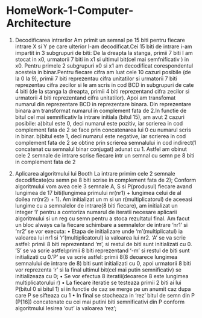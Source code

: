 # HomeWork-1-Computer-Architecture
1. Decodificarea intrarilor
Am primit un semnal pe 15 biti pentru fiecare intrare X si Y pe care ulterior l-am decodificat.Cei 15 biti de intrare i-am impartit in 3 subgrupuri de biti:
De la dreapta la stanga, primii 7 biti I am stocat in x0, urmatorii 7 biti in x1 si ultimul bit(cel mai semfnificativ ) in x0.
Pentru primele 2 subgrupuri x0 si x1 am decodificat corespondentul acesteia in binar.Pentru fiecare cifra am luat cele 10 cazuri posibile (de la 0 la 9), primii 7 biti reprezentau cifra unitatilor si urmatorii 7 biti reprezentau cifra zecilor si le am scris in cod BCD in subgrupuri de cate 4 biti (de la stanga la dreapta, primii 4 biti reprezentand cifra zecilor si urmatorii 4 biti reprezentand cifra unitatilor).
Apoi am transfomat numarul din reprezentare BCD in reprezentare binara.
Din reprezentare binara am transformat numarul in complement fata de 2.In functie de bitul cel mai semnificativ la intrare initiala (bitul 15), am avut 2 cazuri posibile:
a)bitul este 0, deci numarul este pozitiv, iar scrierea in cod complement fata de 2 se face prin concatenarea lui 0 cu numarul scris in binar.
b)bitul este 1, deci numarul este negative, iar scrierea in cod complement fata de 2 se obtine prin scrierea semnalului in cod indirect(1 concatenat cu semnalul binar conjugat) adunat cu 1.
Astfel am obinut cele 2 semnale de intrare scrise fiecare intr un semnal cu semn pe 8 biti in complement fata de 2

2. Aplicarea algoritmului lui Booth
La intrare primim cele 2 semnale decodificate(cu semn pe 8 biti scrise in complement fata de 2);
Conform algoritmului vom avea cele 3 semnale A, S si P(produsul) fiecare avand lungimea de 17 biti(lungimea primului nr(nr1) + lungimea celui de al doilea nr(nr2) + 1).
Am initializat un m si un r(multiplicatorul) de aceeasi lungime cu a semnalelor de intrare(8 biti fiecare), am initializat un integer ‘i’ pentru a contoriza numarul de iteratii necesare aplicarii algoritmului si un reg cu semn pentru a stoca rezultatul final.
Am facut un bloc always ca la fiecare schimbare a semnalelor de intrare ‘nr1’ si ‘nr2’ se vor executa:
• Etapa de initializare unde ‘m’(multiplicatul) ia valoarea lui nr1 si ‘r’(multiplicatorul) ia valoarea lui nr2. ‘A’ se va scrie astfel: primii 8 biti reprezentand ‘m’, si restul de biti sunt initializati cu 0. ‘S’ se va scrie astfel:primii 8 biti reprezentand ‘-m’ si restul de biti sunt initializati cu 0.’P’ se va scrie astfel: primii 8(8 deoarece lungimea semnalului de intrare de 8) biti sunt initializati cu 0, apoi urmatorii 8 biti vor reprezenta ‘r’ si la final ultimul bit(cel mai putin semnificativ) se initializeaza cu 0;
• Se vor efectua 8 iteratii(deoarece 8 este lungimea multiplicatorului r)
• La fiecare iteratie se testeaza primii 2 biti ai lui P(bitul 0 si bitul 1) si in functie de caz se merge pe un anumit caz dupa care P se sifteaza cu 1
• In final se stocheaza in ‘rez’ bitul de semn din P (P[16]) concatenate cu cei mai putini biti semnificativi din P conform algoritmului
Iesirea ‘out’ ia valoarea ‘rez’;
